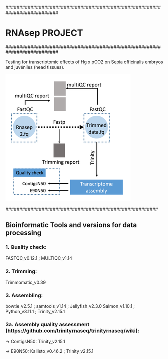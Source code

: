 ###########################################################################
#				RNAsep PROJECT				###
###########################################################################

Testing for transcriptomic effects of Hg x pCO2 on Sepia officinalis embryos and juvéniles (head tissues).


<img src="Workflow.png" width="400"/>

#######################################################
## Bioinformatic Tools and versions for data processing

### 1. Quality check:

FASTQC_v0.12.1	; MULTIQC_v1.14

### 2. Trimming:

Trimmomatic_v0.39

### 3. Assembling:

bowtie_v2.5.1	; samtools_v1.14	; Jellyfish_v2.3.0
Salmon_v1.10.1	; Python_v3.11.1	; Trinity_v2.15.1

### 3a. Assembly quality assessment (https://github.com/trinityrnaseq/trinityrnaseq/wiki):

-> ContigsN50: Trinity_v2.15.1

-> E90N50: Kallisto_v0.46.2	; Trinity_v2.15.1

